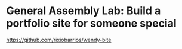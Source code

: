 # General Assembly Lab: Build a portfolio site for someone special

https://github.com/rixiobarrios/wendy-bite
